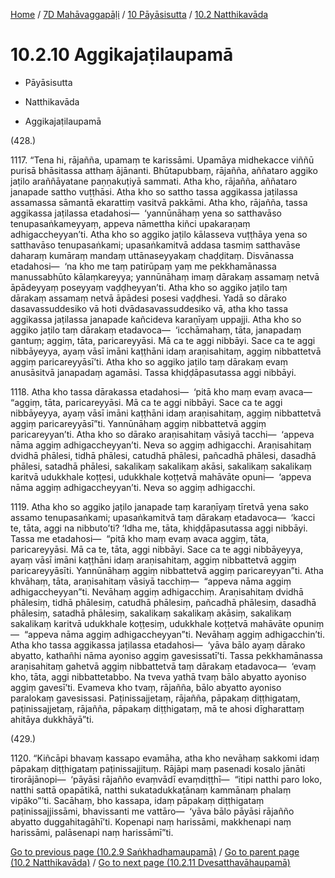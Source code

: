 
[Home](/) / [7D Mahāvaggapāḷi](../...md) / [10 Pāyāsisutta](...md) / [10.2 Natthikavāda](../7D/10/10.2.md)

# 10.2.10 Aggikajaṭilaupamā

* Pāyāsisutta

* Natthikavāda

* Aggikajaṭilaupamā

(428.)

1117\. “Tena hi, rājañña, upamaṃ te karissāmi. Upamāya midhekacce viññū purisā bhāsitassa atthaṃ ājānanti. Bhūtapubbaṃ, rājañña, aññataro aggiko jaṭilo araññāyatane paṇṇakuṭiyā sammati. Atha kho, rājañña, aññataro janapade sattho vuṭṭhāsi. Atha kho so sattho tassa aggikassa jaṭilassa assamassa sāmantā ekarattiṃ vasitvā pakkāmi. Atha kho, rājañña, tassa aggikassa jaṭilassa etadahosi—  ‘yannūnāhaṃ yena so satthavāso tenupasaṅkameyyaṃ, appeva nāmettha kiñci upakaraṇaṃ adhigaccheyyan’ti. Atha kho so aggiko jaṭilo kālasseva vuṭṭhāya yena so satthavāso tenupasaṅkami; upasaṅkamitvā addasa tasmiṃ satthavāse daharaṃ kumāraṃ mandaṃ uttānaseyyakaṃ chaḍḍitaṃ. Disvānassa etadahosi—  ‘na kho me taṃ patirūpaṃ yaṃ me pekkhamānassa manussabhūto kālaṃkareyya; yannūnāhaṃ imaṃ dārakaṃ assamaṃ netvā āpādeyyaṃ poseyyaṃ vaḍḍheyyan’ti. Atha kho so aggiko jaṭilo taṃ dārakaṃ assamaṃ netvā āpādesi posesi vaḍḍhesi. Yadā so dārako dasavassuddesiko vā hoti dvādasavassuddesiko vā, atha kho tassa aggikassa jaṭilassa janapade kañcideva karaṇīyaṃ uppajji. Atha kho so aggiko jaṭilo taṃ dārakaṃ etadavoca—  ‘icchāmahaṃ, tāta, janapadaṃ gantuṃ; aggiṃ, tāta, paricareyyāsi. Mā ca te aggi nibbāyi. Sace ca te aggi nibbāyeyya, ayaṃ vāsī imāni kaṭṭhāni idaṃ araṇisahitaṃ, aggiṃ nibbattetvā aggiṃ paricareyyāsī’ti. Atha kho so aggiko jaṭilo taṃ dārakaṃ evaṃ anusāsitvā janapadaṃ agamāsi. Tassa khiḍḍāpasutassa aggi nibbāyi.

1118\. Atha kho tassa dārakassa etadahosi—  ‘pitā kho maṃ evaṃ avaca—  “aggiṃ, tāta, paricareyyāsi. Mā ca te aggi nibbāyi. Sace ca te aggi nibbāyeyya, ayaṃ vāsī imāni kaṭṭhāni idaṃ araṇisahitaṃ, aggiṃ nibbattetvā aggiṃ paricareyyāsī”ti. Yannūnāhaṃ aggiṃ nibbattetvā aggiṃ paricareyyan’ti. Atha kho so dārako araṇisahitaṃ vāsiyā tacchi—  ‘appeva nāma aggiṃ adhigaccheyyan’ti. Neva so aggiṃ adhigacchi. Araṇisahitaṃ dvidhā phālesi, tidhā phālesi, catudhā phālesi, pañcadhā phālesi, dasadhā phālesi, satadhā phālesi, sakalikaṃ sakalikaṃ akāsi, sakalikaṃ sakalikaṃ karitvā udukkhale koṭṭesi, udukkhale koṭṭetvā mahāvāte opuni—  ‘appeva nāma aggiṃ adhigaccheyyan’ti. Neva so aggiṃ adhigacchi.

1119\. Atha kho so aggiko jaṭilo janapade taṃ karaṇīyaṃ tīretvā yena sako assamo tenupasaṅkami; upasaṅkamitvā taṃ dārakaṃ etadavoca—  ‘kacci te, tāta, aggi na nibbuto’ti? ‘Idha me, tāta, khiḍḍāpasutassa aggi nibbāyi. Tassa me etadahosi—  “pitā kho maṃ evaṃ avaca aggiṃ, tāta, paricareyyāsi. Mā ca te, tāta, aggi nibbāyi. Sace ca te aggi nibbāyeyya, ayaṃ vāsī imāni kaṭṭhāni idaṃ araṇisahitaṃ, aggiṃ nibbattetvā aggiṃ paricareyyāsīti. Yannūnāhaṃ aggiṃ nibbattetvā aggiṃ paricareyyan”ti. Atha khvāhaṃ, tāta, araṇisahitaṃ vāsiyā tacchiṃ—  “appeva nāma aggiṃ adhigaccheyyan”ti. Nevāhaṃ aggiṃ adhigacchiṃ. Araṇisahitaṃ dvidhā phālesiṃ, tidhā phālesiṃ, catudhā phālesiṃ, pañcadhā phālesiṃ, dasadhā phālesiṃ, satadhā phālesiṃ, sakalikaṃ sakalikaṃ akāsiṃ, sakalikaṃ sakalikaṃ karitvā udukkhale koṭṭesiṃ, udukkhale koṭṭetvā mahāvāte opuniṃ—  “appeva nāma aggiṃ adhigaccheyyan”ti. Nevāhaṃ aggiṃ adhigacchin’ti. Atha kho tassa aggikassa jaṭilassa etadahosi—  ‘yāva bālo ayaṃ dārako abyatto, kathañhi nāma ayoniso aggiṃ gavesissatī’ti. Tassa pekkhamānassa araṇisahitaṃ gahetvā aggiṃ nibbattetvā taṃ dārakaṃ etadavoca—  ‘evaṃ kho, tāta, aggi nibbattetabbo. Na tveva yathā tvaṃ bālo abyatto ayoniso aggiṃ gavesī’ti. Evameva kho tvaṃ, rājañña, bālo abyatto ayoniso paralokaṃ gavesissasi. Paṭinissajjetaṃ, rājañña, pāpakaṃ diṭṭhigataṃ, paṭinissajjetaṃ, rājañña, pāpakaṃ diṭṭhigataṃ, mā te ahosi dīgharattaṃ ahitāya dukkhāyā”ti.

(429.)

1120\. “Kiñcāpi bhavaṃ kassapo evamāha, atha kho nevāhaṃ sakkomi idaṃ pāpakaṃ diṭṭhigataṃ paṭinissajjituṃ. Rājāpi maṃ pasenadi kosalo jānāti tirorājānopi—  ‘pāyāsi rājañño evaṃvādī evaṃdiṭṭhī—  “itipi natthi paro loko, natthi sattā opapātikā, natthi sukatadukkaṭānaṃ kammānaṃ phalaṃ vipāko”’ti. Sacāhaṃ, bho kassapa, idaṃ pāpakaṃ diṭṭhigataṃ paṭinissajjissāmi, bhavissanti me vattāro—  ‘yāva bālo pāyāsi rājañño abyatto duggahitagāhī’ti. Kopenapi naṃ harissāmi, makkhenapi naṃ harissāmi, palāsenapi naṃ harissāmī”ti.

[Go to previous page (10.2.9 Saṅkhadhamaupamā)](10.2.9.md) / [Go to parent page (10.2 Natthikavāda)](../7D/10/10.2.md) / [Go to next page (10.2.11 Dvesatthavāhaupamā)](10.2.11.md)


